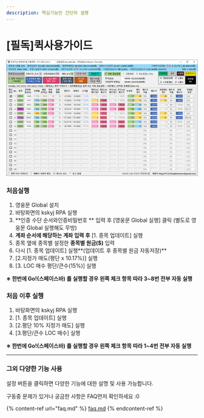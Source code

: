 ```yaml
---
description: 핵심기능만 간단히 설명
---
```


# \[필독]퀵사용가이드

![](.gitbook/assets/main.png)

### 처음실행&#x20;

1. 영웅문 Global 설치
2. 바탕화면의 kskyj RPA 실행
3. **인증 수단 순서와인증비밀번호  ** 입력 후 \[영웅문 Global 실행] 클릭 (별도로 영웅문 Global 실행해도 무방)
4. **계좌 순서에 해당하는 계좌 입력 후** \[1. 종목 업데이트] 실행
5. 종목 옆에 종목별 설정한 **종목별 원금($)** 입력
6. &#x20;다시 \[1. 종목 업데이트] 실행**(업데이트 후 종목별 원금 자동저장)**
7. \[2.지정가 매도(평단 x 10.17%)] 실행
8. \[3. LOC 매수 평단/큰수(15%)] 실행

**※ 한번에 Go!(스페이스바) 를 실행할 경우 왼쪽 체크 항목 따라 3\~8번 전부 자동 실행**

###

### 처음 이후 실행

1. 바탕화면의 kskyj RPA 실행
2. \[1. 종목 업데이트] 실행
3. \[2.평단 10% 지정가 매도] 실행
4. \[3.평단/큰수 LOC 매수] 실행

**※ 한번에 Go!(스페이스바) 를 실행할 경우 왼쪽 체크 항목 따라 1\~4번 전부 자동 실행**

****

### 그외 다양한 기능 사용

설정 버튼을 클릭하면 다양한 기능에 대한 설명 및 사용 가능합니다.



구동중 문제가 있거나 궁금한 사항은 FAQ먼저 확인하세요 :0

{% content-ref url="faq.md" %}
[faq.md](faq.md)
{% endcontent-ref %}

